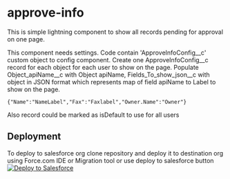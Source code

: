 # approve-info

This is simple lightning component to show all records pending for approval on one page.

This component needs settings. Code contain 'ApproveInfoConfig__c' custom object to config component.
Create one ApproveInfoConfig__c record for each object for each user to show on the page. Populate Object_apiName__c with Object apiName,
Fields_To_show_json__c with object in JSON format which represents map of field apiName to Label to show on the page. 
```
{"Name":"NameLabel","Fax":"Faxlabel","Owner.Name":"Owner"}
```
Also record could be marked as isDefault to use for all users

## Deployment
To deploy to salesforce org clone repository and deploy it to destination org using Force.com IDE or Migration tool or use deploy to salesforce button
<a href="https://githubsfdeploy.herokuapp.com/app/githubdeploy/vad1m198/approve-info?ref=master">
  <img alt="Deploy to Salesforce"
       src="https://raw.githubusercontent.com/afawcett/githubsfdeploy/master/deploy.png">
</a>



